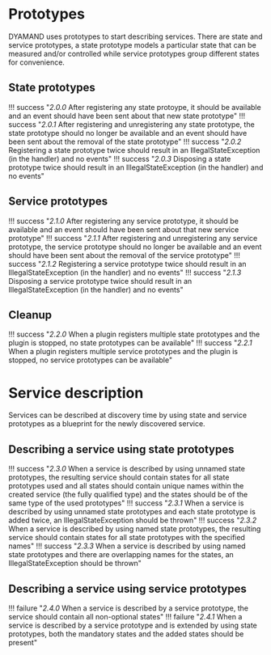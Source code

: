# Prototypes

DYAMAND uses prototypes to start describing services. There are state and service prototypes, a state prototype models a particular state that can be measured and/or controlled while service prototypes group different states for convenience.

## State prototypes

!!! success "_2.0.0_ After registering any state protoype, it should be available and an event should have been sent about that new state prototype"
!!! success "_2.0.1_ After registering and unregistering any state prototype, the state prototype should no longer be available and an event should have been sent about the removal of the state prototype"
!!! success "_2.0.2_ Registering a state prototype twice should result in an IllegalStateException (in the handler) and no events"
!!! success "_2.0.3_ Disposing a state prototype twice should result in an IllegalStateException (in the handler) and no events"

## Service prototypes

!!! success "_2.1.0_ After registering any service prototype, it should be available and an event should have been sent about that new service prototype"
!!! success "_2.1.1_ After registering and unregistering any service prototype, the service prototype should no longer be available and an event should have been sent about the removal of the service prototype"
!!! success "_2.1.2_ Registering a service prototype twice should result in an IllegalStateException (in the handler) and no events"
!!! success "_2.1.3_ Disposing a service prototype twice should result in an IllegalStateException (in the handler) and no events"

## Cleanup

!!! success "_2.2.0_ When a plugin registers multiple state prototypes and the plugin is stopped, no state prototypes can be available"
!!! success "_2.2.1_ When a plugin registers multiple service prototypes and the plugin is stopped, no service prototypes can be available"

# Service description

Services can be described at discovery time by using state and service prototypes as a blueprint for the newly discovered service.

## Describing a service using state prototypes

!!! success "_2.3.0_ When a service is described by using unnamed state prototypes, the resulting service should contain states for all state prototypes used and all states should contain unique names within the created service (the fully qualified type) and the states should be of the same type of the used prototypes"
!!! success "_2.3.1_ When a service is described by using unnamed state prototypes and each state prototype is added twice, an IllegalStateException should be thrown"
!!! success "_2.3.2_ When a service is described by using named state prototypes, the resulting service should contain states for all state prototypes with the specified names"
!!! success "_2.3.3_ When a service is described by using named state prototypes and there are overlapping names for the states, an IllegalStateException should be thrown"

## Describing a service using service prototypes

!!! failure "_2.4.0_ When a service is described by a service prototype, the service should contain all non-optional states"
!!! failure "_2.4.1_ When a service is described by a service prototype and is extended by using state prototypes, both the mandatory states and the added states should be present"

